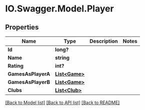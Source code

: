 # IO.Swagger.Model.Player
## Properties

Name | Type | Description | Notes
------------ | ------------- | ------------- | -------------
**Id** | **long?** |  | 
**Name** | **string** |  | 
**Rating** | **int?** |  | 
**GamesAsPlayerA** | [**List&lt;Game&gt;**](Game.md) |  | 
**GamesAsPlayerB** | [**List&lt;Game&gt;**](Game.md) |  | 
**Clubs** | [**List&lt;Club&gt;**](Club.md) |  | 

[[Back to Model list]](../README.md#documentation-for-models) [[Back to API list]](../README.md#documentation-for-api-endpoints) [[Back to README]](../README.md)

